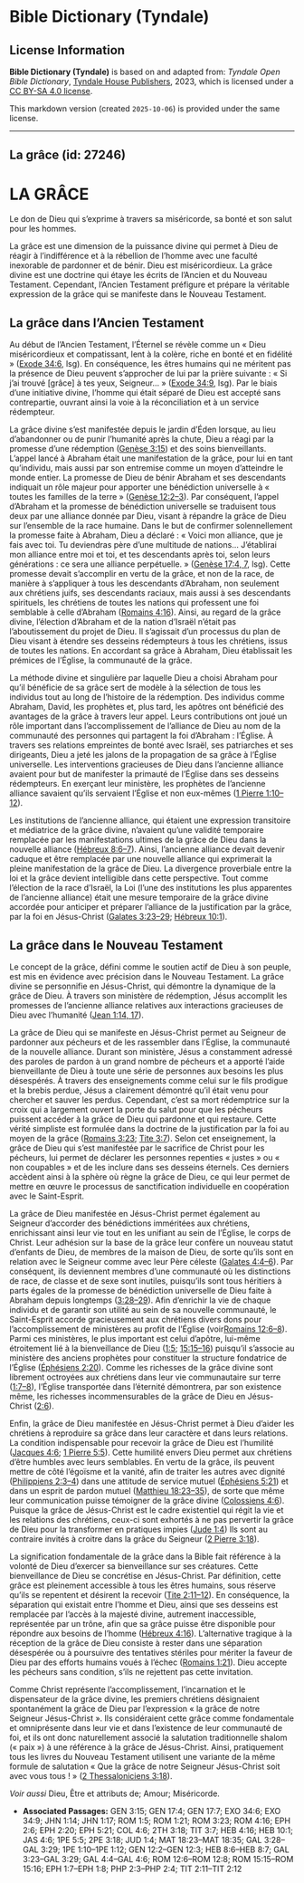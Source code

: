 # Bible Dictionary (Tyndale)

## License Information

**Bible Dictionary (Tyndale)** is based on and adapted from: _Tyndale Open Bible Dictionary_, [Tyndale House Publishers](https://tyndaleopenresources.com/), 2023, which is licensed under a [CC BY-SA 4.0 license](https://creativecommons.org/licenses/by-sa/4.0/legalcode.en).

This markdown version (created `2025-10-06`) is provided under the same license.



--------------------------------

## La grâce (id: 27246)

LA GRÂCE
========

Le don de Dieu qui s’exprime à travers sa miséricorde, sa bonté et son salut pour les hommes.

La grâce est une dimension de la puissance divine qui permet à Dieu de réagir à l’indifférence et à la rébellion de l’homme avec une faculté inexorable de pardonner et de bénir. Dieu est miséricordieux. La grâce divine est une doctrine qui étaye les écrits de l’Ancien et du Nouveau Testament. Cependant, l’Ancien Testament préfigure et prépare la véritable expression de la grâce qui se manifeste dans le Nouveau Testament.

La grâce dans l’Ancien Testament
--------------------------------

Au début de l’Ancien Testament, l’Éternel se révèle comme un « Dieu miséricordieux et compatissant, lent à la colère, riche en bonté et en fidélité » ([Exode 34:6](https://ref.ly/Exod34:6), lsg). En conséquence, les êtres humains qui ne méritent pas la présence de Dieu peuvent s’approcher de lui par la prière suivante : « Si j’ai trouvé \[grâce] à tes yeux, Seigneur… » ([Exode 34:9](https://ref.ly/Exod34:9), lsg). Par le biais d’une initiative divine, l’homme qui était séparé de Dieu est accepté sans contrepartie, ouvrant ainsi la voie à la réconciliation et à un service rédempteur.

La grâce divine s’est manifestée depuis le jardin d’Éden lorsque, au lieu d’abandonner ou de punir l’humanité après la chute, Dieu a réagi par la promesse d’une rédemption ([Genèse 3:15](https://ref.ly/Gen3:15)) et des soins bienveillants. L’appel lancé à Abraham était une manifestation de la grâce, pour lui en tant qu’individu, mais aussi par son entremise comme un moyen d’atteindre le monde entier. La promesse de Dieu de bénir Abraham et ses descendants indiquait un rôle majeur pour apporter une bénédiction universelle à « toutes les familles de la terre » ([Genèse 12:2–3](https://ref.ly/Gen12:2-Gen12:3)). Par conséquent, l’appel d’Abraham et la promesse de bénédiction universelle se traduisent tous deux par une alliance donnée par Dieu, visant à répandre la grâce de Dieu sur l’ensemble de la race humaine. Dans le but de confirmer solennellement la promesse faite à Abraham, Dieu a déclaré : « Voici mon alliance, que je fais avec toi. Tu deviendras père d’une multitude de nations… J’établirai mon alliance entre moi et toi, et tes descendants après toi, selon leurs générations : ce sera une alliance perpétuelle. » ([Genèse 17:4, 7](https://ref.ly/Gen17:4,Gen17:7), lsg). Cette promesse devait s’accomplir en vertu de la grâce, et non de la race, de manière à s’appliquer à tous les descendants d’Abraham, non seulement aux chrétiens juifs, ses descendants raciaux, mais aussi à ses descendants spirituels, les chrétiens de toutes les nations qui professent une foi semblable à celle d’Abraham ([Romains 4:16](https://ref.ly/Rom4:16)). Ainsi, au regard de la grâce divine, l’élection d’Abraham et de la nation d’Israël n’était pas l’aboutissement du projet de Dieu. Il s’agissait d’un processus du plan de Dieu visant à étendre ses desseins rédempteurs à tous les chrétiens, issus de toutes les nations. En accordant sa grâce à Abraham, Dieu établissait les prémices de l’Église, la communauté de la grâce.

La méthode divine et singulière par laquelle Dieu a choisi Abraham pour qu’il bénéficie de sa grâce sert de modèle à la sélection de tous les individus tout au long de l’histoire de la rédemption. Des individus comme Abraham, David, les prophètes et, plus tard, les apôtres ont bénéficié des avantages de la grâce à travers leur appel. Leurs contributions ont joué un rôle important dans l’accomplissement de l’alliance de Dieu au nom de la communauté des personnes qui partagent la foi d’Abraham : l’Église. À travers ses relations empreintes de bonté avec Israël, ses patriarches et ses dirigeants, Dieu a jeté les jalons de la propagation de sa grâce à l’Église universelle. Les interventions gracieuses de Dieu dans l’ancienne alliance avaient pour but de manifester la primauté de l’Église dans ses desseins rédempteurs. En exerçant leur ministère, les prophètes de l’ancienne alliance savaient qu’ils servaient l’Église et non eux\-mêmes ([1 Pierre 1:10–12](https://ref.ly/1Pet1:10-1Pet1:12)).

Les institutions de l’ancienne alliance, qui étaient une expression transitoire et médiatrice de la grâce divine, n’avaient qu’une validité temporaire remplacée par les manifestations ultimes de la grâce de Dieu dans la nouvelle alliance ([Hébreux 8:6–7](https://ref.ly/Heb8:6-Heb8:7)). Ainsi, l’ancienne alliance devait devenir caduque et être remplacée par une nouvelle alliance qui exprimerait la pleine manifestation de la grâce de Dieu. La divergence proverbiale entre la loi et la grâce devient intelligible dans cette perspective. Tout comme l’élection de la race d’Israël, la Loi (l’une des institutions les plus apparentes de l’ancienne alliance) était une mesure temporaire de la grâce divine accordée pour anticiper et préparer l’alliance de la justification par la grâce, par la foi en Jésus\-Christ ([Galates 3:23–29](https://ref.ly/Gal3:23-Gal3:29); [Hébreux 10:1](https://ref.ly/Heb10:1)).

La grâce dans le Nouveau Testament
----------------------------------

Le concept de la grâce, défini comme le soutien actif de Dieu à son peuple, est mis en évidence avec précision dans le Nouveau Testament. La grâce divine se personnifie en Jésus\-Christ, qui démontre la dynamique de la grâce de Dieu. À travers son ministère de rédemption, Jésus accomplit les promesses de l’ancienne alliance relatives aux interactions gracieuses de Dieu avec l’humanité ([Jean 1:14, 17](https://ref.ly/John1:14,John1:17)).

La grâce de Dieu qui se manifeste en Jésus\-Christ permet au Seigneur de pardonner aux pécheurs et de les rassembler dans l’Église, la communauté de la nouvelle alliance. Durant son ministère, Jésus a constamment adressé des paroles de pardon à un grand nombre de pécheurs et a apporté l’aide bienveillante de Dieu à toute une série de personnes aux besoins les plus désespérés. À travers des enseignements comme celui sur le fils prodigue et la brebis perdue, Jésus a clairement démontré qu’il était venu pour chercher et sauver les perdus. Cependant, c’est sa mort rédemptrice sur la croix qui a largement ouvert la porte du salut pour que les pécheurs puissent accéder à la grâce de Dieu qui pardonne et qui restaure. Cette vérité simpliste est formulée dans la doctrine de la justification par la foi au moyen de la grâce ([Romains 3:23](https://ref.ly/Rom3:23); [Tite 3:7](https://ref.ly/Titus3:7)). Selon cet enseignement, la grâce de Dieu qui s’est manifestée par le sacrifice de Christ pour les pécheurs, lui permet de déclarer les personnes repenties « justes » ou « non coupables » et de les inclure dans ses desseins éternels. Ces derniers accèdent ainsi à la sphère où règne la grâce de Dieu, ce qui leur permet de mettre en œuvre le processus de sanctification individuelle en coopération avec le Saint\-Esprit.

La grâce de Dieu manifestée en Jésus\-Christ permet également au Seigneur d’accorder des bénédictions imméritées aux chrétiens, enrichissant ainsi leur vie tout en les unifiant au sein de l’Église, le corps de Christ. Leur adhésion sur la base de la grâce leur confère un nouveau statut d’enfants de Dieu, de membres de la maison de Dieu, de sorte qu’ils sont en relation avec le Seigneur comme avec leur Père céleste ([Galates 4:4–6](https://ref.ly/Gal4:4-Gal4:6)). Par conséquent, ils deviennent membres d’une communauté où les distinctions de race, de classe et de sexe sont inutiles, puisqu’ils sont tous héritiers à parts égales de la promesse de bénédiction universelle de Dieu faite à Abraham depuis longtemps ([3:28–29](https://ref.ly/Gal3:28-Gal3:29)). Afin d’enrichir la vie de chaque individu et de garantir son utilité au sein de sa nouvelle communauté, le Saint\-Esprit accorde gracieusement aux chrétiens divers dons pour l’accomplissement de ministères au profit de l’Église (voir[Romains 12:6–8](https://ref.ly/Rom12:6-Rom12:8)). Parmi ces ministères, le plus important est celui d’apôtre, lui\-même étroitement lié à la bienveillance de Dieu ([1:5](https://ref.ly/Rom1:5); [15:15–16](https://ref.ly/Rom15:15-Rom15:16)) puisqu’il s’associe au ministère des anciens prophètes pour constituer la structure fondatrice de l’Église ([Éphésiens 2:20](https://ref.ly/Eph2:20)). Comme les richesses de la grâce divine sont librement octroyées aux chrétiens dans leur vie communautaire sur terre ([1:7–8](https://ref.ly/Eph1:7-Eph1:8)), l’Église transportée dans l’éternité démontrera, par son existence même, les richesses incommensurables de la grâce de Dieu en Jésus\-Christ ([2:6](https://ref.ly/Eph2:6)).

Enfin, la grâce de Dieu manifestée en Jésus\-Christ permet à Dieu d’aider les chrétiens à reproduire sa grâce dans leur caractère et dans leurs relations. La condition indispensable pour recevoir la grâce de Dieu est l’humilité ([Jacques 4:6](https://ref.ly/Jas4:6); [1 Pierre 5:5](https://ref.ly/1Pet5:5)). Cette humilité envers Dieu permet aux chrétiens d’être humbles avec leurs semblables. En vertu de la grâce, ils peuvent mettre de côté l’égoïsme et la vanité, afin de traiter les autres avec dignité ([Philippiens 2:3–4](https://ref.ly/Phil2:3-Phil2:4)) dans une attitude de service mutuel ([Éphésiens 5:21](https://ref.ly/Eph5:21)) et dans un esprit de pardon mutuel ([Matthieu 18:23–35](https://ref.ly/Matt18:23-Matt18:35)), de sorte que même leur communication puisse témoigner de la grâce divine ([Colossiens 4:6](https://ref.ly/Col4:6)). Puisque la grâce de Jésus\-Christ est le cadre existentiel qui régit la vie et les relations des chrétiens, ceux\-ci sont exhortés à ne pas pervertir la grâce de Dieu pour la transformer en pratiques impies ([Jude 1:4](https://ref.ly/Jude1:4)) Ils sont au contraire invités à croitre dans la grâce du Seigneur ([2 Pierre 3:18](https://ref.ly/2Pet3:18)).

La signification fondamentale de la grâce dans la Bible fait référence à la volonté de Dieu d’exercer sa bienveillance sur ses créatures. Cette bienveillance de Dieu se concrétise en Jésus\-Christ. Par définition, cette grâce est pleinement accessible à tous les êtres humains, sous réserve qu’ils se repentent et désirent la recevoir ([Tite 2:11–12](https://ref.ly/Titus2:11-Titus2:12)). En conséquence, la séparation qui existait entre l’homme et Dieu, ainsi que ses desseins est remplacée par l’accès à la majesté divine, autrement inaccessible, représentée par un trône, afin que sa grâce puisse être disponible pour répondre aux besoins de l’homme ([Hébreux 4:16](https://ref.ly/Heb4:16)). L’alternative tragique à la réception de la grâce de Dieu consiste à rester dans une séparation désespérée ou à poursuivre des tentatives stériles pour mériter la faveur de Dieu par des efforts humains voués à l’échec ([Romains 1:21](https://ref.ly/Rom1:21)). Dieu accepte les pécheurs sans condition, s’ils ne rejettent pas cette invitation.

Comme Christ représente l’accomplissement, l’incarnation et le dispensateur de la grâce divine, les premiers chrétiens désignaient spontanément la grâce de Dieu par l’expression « la grâce de notre Seigneur Jésus\-Christ ». Ils considéraient cette grâce comme fondamentale et omniprésente dans leur vie et dans l’existence de leur communauté de foi, et ils ont donc naturellement associé la salutation traditionnelle shalom (« paix ») à une référence à la grâce de Jésus\-Christ. Ainsi, pratiquement tous les livres du Nouveau Testament utilisent une variante de la même formule de salutation « Que la grâce de notre Seigneur Jésus\-Christ soit avec vous tous ! » ([2 Thessaloniciens 3:18](https://ref.ly/2Thess3:18)).

*Voir aussi* Dieu, Être et attributs de; Amour; Miséricorde.

* **Associated Passages:** GEN 3:15; GEN 17:4; GEN 17:7; EXO 34:6; EXO 34:9; JHN 1:14; JHN 1:17; ROM 1:5; ROM 1:21; ROM 3:23; ROM 4:16; EPH 2:6; EPH 2:20; EPH 5:21; COL 4:6; 2TH 3:18; TIT 3:7; HEB 4:16; HEB 10:1; JAS 4:6; 1PE 5:5; 2PE 3:18; JUD 1:4; MAT 18:23–MAT 18:35; GAL 3:28–GAL 3:29; 1PE 1:10–1PE 1:12; GEN 12:2–GEN 12:3; HEB 8:6–HEB 8:7; GAL 3:23–GAL 3:29; GAL 4:4–GAL 4:6; ROM 12:6–ROM 12:8; ROM 15:15–ROM 15:16; EPH 1:7–EPH 1:8; PHP 2:3–PHP 2:4; TIT 2:11–TIT 2:12


